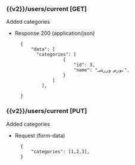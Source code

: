 ### {{v2}}/users/current  [GET]

Added categories

+ Response 200 (application/json)

        {
            "data": [
              "categories": [
                        {
                            "id": 3,
                            "name": "بورس ورزشی",
                        }
                    ]
                ],
           
        }





### {{v2}}/users/current   [PUT]

Added categories

+ Request (form-data)

        {
            "categories": [1,2,3],
        }
        
